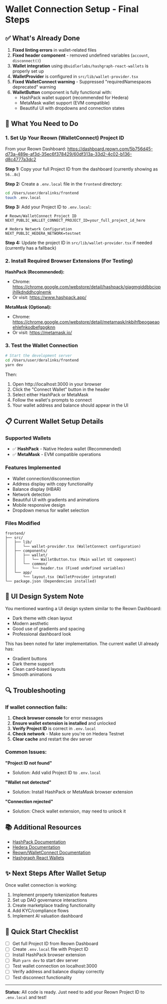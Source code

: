 # Wallet Connection Setup - Final Steps

## ✅ What's Already Done

1. **Fixed linting errors** in wallet-related files
2. **Fixed header component** - removed undefined variables (`account`, `disconnect()`)
3. **Wallet integration** using `@buidlerlabs/hashgraph-react-wallets` is properly set up
4. **WalletProvider** is configured in `src/lib/wallet-provider.tsx`
5. **Fixed WalletConnect warning** - Suppressed "requiredNamespaces deprecated" warning
6. **WalletButton** component is fully functional with:
   - HashPack wallet support (recommended for Hedera)
   - MetaMask wallet support (EVM compatible)
   - Beautiful UI with dropdowns and connection states

## 🔧 What You Need to Do

### 1. Set Up Your Reown (WalletConnect) Project ID

From your Reown Dashboard: https://dashboard.reown.com/5b756d45-d73a-489e-af3d-35ec6f378429/60df313a-33d2-4c02-b136-d8c4777a3dc2

**Step 1:** Copy your full Project ID from the dashboard (currently showing as `56..8c`)

**Step 2:** Create a `.env.local` file in the `frontend` directory:

```bash
cd /Users/user/deralinks/frontend
touch .env.local
```

**Step 3:** Add your Project ID to `.env.local`:

```env
# Reown/WalletConnect Project ID
NEXT_PUBLIC_WALLET_CONNECT_PROJECT_ID=your_full_project_id_here

# Hedera Network Configuration
NEXT_PUBLIC_HEDERA_NETWORK=testnet
```

**Step 4:** Update the project ID in `src/lib/wallet-provider.tsx` if needed (currently has a fallback)

### 2. Install Required Browser Extensions (For Testing)

**HashPack (Recommended):**

- Chrome: https://chrome.google.com/webstore/detail/hashpack/gjagmgiddbbciopjhllkdnddhcglnemk
- Or visit: https://www.hashpack.app/

**MetaMask (Optional):**

- Chrome: https://chrome.google.com/webstore/detail/metamask/nkbihfbeogaeaoehlefnkodbefgpgknn
- Or visit: https://metamask.io/

### 3. Test the Wallet Connection

```bash
# Start the development server
cd /Users/user/deralinks/frontend
yarn dev
```

Then:

1. Open http://localhost:3000 in your browser
2. Click the "Connect Wallet" button in the header
3. Select either HashPack or MetaMask
4. Follow the wallet's prompts to connect
5. Your wallet address and balance should appear in the UI

## 📋 Current Wallet Setup Details

### Supported Wallets

- ✅ **HashPack** - Native Hedera wallet (Recommended)
- ✅ **MetaMask** - EVM compatible operations

### Features Implemented

- Wallet connection/disconnection
- Address display with copy functionality
- Balance display (HBAR)
- Network detection
- Beautiful UI with gradients and animations
- Mobile responsive design
- Dropdown menus for wallet selection

### Files Modified

```
frontend/
├── src/
│   ├── lib/
│   │   └── wallet-provider.tsx (WalletConnect configuration)
│   ├── components/
│   │   ├── wallet/
│   │   │   └── WalletButton.tsx (Main wallet UI component)
│   │   └── common/
│   │       └── header.tsx (Fixed undefined variables)
│   └── app/
│       └── layout.tsx (WalletProvider integrated)
└── package.json (Dependencies installed)
```

## 🎨 UI Design System Note

You mentioned wanting a UI design system similar to the Reown Dashboard:

- Dark theme with clean layout
- Modern aesthetic
- Good use of gradients and spacing
- Professional dashboard look

This has been noted for later implementation. The current wallet UI already has:

- Gradient buttons
- Dark theme support
- Clean card-based layouts
- Smooth animations

## 🔍 Troubleshooting

### If wallet connection fails:

1. **Check browser console** for error messages
2. **Ensure wallet extension is installed** and unlocked
3. **Verify Project ID** is correct in `.env.local`
4. **Check network** - Make sure you're on Hedera Testnet
5. **Clear cache** and restart the dev server

### Common Issues:

**"Project ID not found"**

- Solution: Add valid Project ID to `.env.local`

**"Wallet not detected"**

- Solution: Install HashPack or MetaMask browser extension

**"Connection rejected"**

- Solution: Check wallet extension, may need to unlock it

## 📚 Additional Resources

- [HashPack Documentation](https://docs.hashpack.app/)
- [Hedera Documentation](https://docs.hedera.com/)
- [Reown/WalletConnect Documentation](https://docs.reown.com/)
- [Hashgraph React Wallets](https://www.npmjs.com/package/@buidlerlabs/hashgraph-react-wallets)

## ✨ Next Steps After Wallet Setup

Once wallet connection is working:

1. Implement property tokenization features
2. Set up DAO governance interactions
3. Create marketplace trading functionality
4. Add KYC/compliance flows
5. Implement AI valuation dashboard

## 🎯 Quick Start Checklist

- [ ] Get full Project ID from Reown Dashboard
- [ ] Create `.env.local` file with Project ID
- [ ] Install HashPack browser extension
- [ ] Run `yarn dev` to start dev server
- [ ] Test wallet connection on localhost:3000
- [ ] Verify address and balance display correctly
- [ ] Test disconnect functionality

---

**Status:** All code is ready. Just need to add your Reown Project ID to `.env.local` and test!
